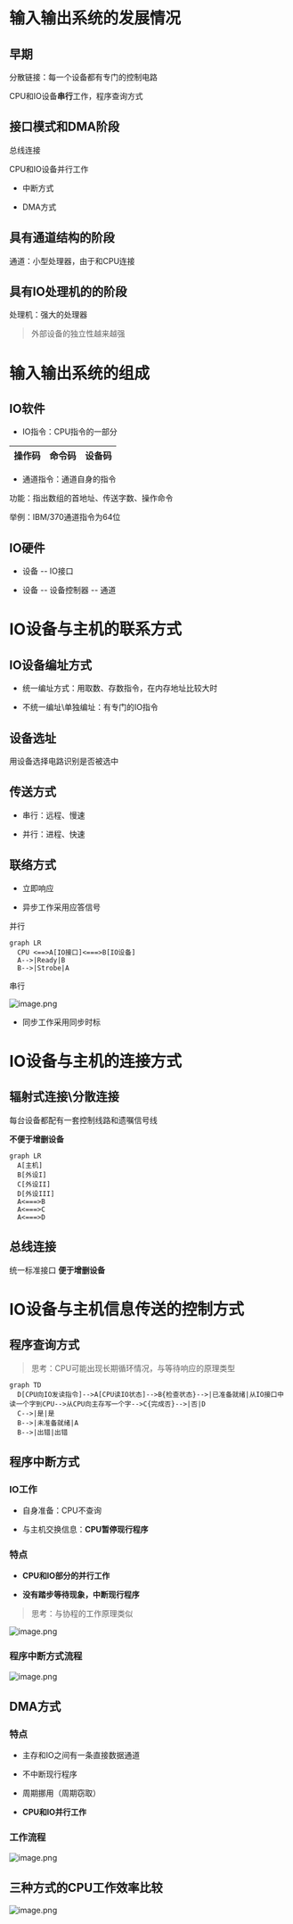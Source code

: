 # 输入输出系统的发展情况

## 早期

分散链接：每一个设备都有专门的控制电路

CPU和IO设备**串行**工作，程序查询方式

## 接口模式和DMA阶段

总线连接

CPU和IO设备并行工作

- 中断方式

- DMA方式

## 具有通道结构的阶段

通道：小型处理器，由于和CPU连接

## 具有IO处理机的的阶段

处理机：强大的处理器

> 外部设备的独立性越来越强

# 输入输出系统的组成

## IO软件

- IO指令：CPU指令的一部分

|操作码|命令码|设备码|
|-|-|-|

- 通道指令：通道自身的指令

功能：指出数组的首地址、传送字数、操作命令

举例：IBM/370通道指令为64位

## IO硬件

- 设备 -- IO接口

- 设备 -- 设备控制器 -- 通道

# IO设备与主机的联系方式

## IO设备编址方式

- 统一编址方式：用取数、存数指令，在内存地址比较大时

- 不统一编址\单独编址：有专门的IO指令

## 设备选址

用设备选择电路识别是否被选中

## 传送方式

- 串行：远程、慢速

- 并行：进程、快速

## 联络方式

- 立即响应

- 异步工作采用应答信号

并行

```mermaid
graph LR
  CPU <==>A[IO接口]<===>B[IO设备]
  A-->|Ready|B
  B-->|Strobe|A
```

串行

![image.png](../../attachment/5.1image.png)

- 同步工作采用同步时标

# IO设备与主机的连接方式

## 辐射式连接\分散连接

每台设备都配有一套控制线路和遗嘱信号线

**不便于增删设备**

```mermaid
graph LR
  A[主机]
  B[外设I]
  C[外设II]
  D[外设III]
  A<===>B
  A<===>C
  A<===>D
```

## 总线连接

统一标准接口
**便于增删设备**

# IO设备与主机信息传送的控制方式

## 程序查询方式

> 思考：CPU可能出现长期循环情况，与等待响应的原理类型

```mermaid
graph TD
  D[CPU向IO发读指令]-->A[CPU读IO状态]-->B{检查状态}-->|已准备就绪|从IO接口中读一个字到CPU-->从CPU向主存写一个字-->C{完成否}-->|否|D
  C-->|是|是
  B-->|未准备就绪|A
  B-->|出错|出错

```

## 程序中断方式

### IO工作

- 自身准备：CPU不查询

- 与主机交换信息：**CPU暂停现行程序**

### 特点

- **CPU和IO部分的并行工作**

- **没有踏步等待现象，中断现行程序**

> 思考：与协程的工作原理类似

![image.png](../../attachment/5.1image1.png)

### 程序中断方式流程

![image.png](../../attachment/5.1image2.png)

## DMA方式

### 特点

- 主存和IO之间有一条直接数据通道

- 不中断现行程序

- 周期挪用（周期窃取）

- **CPU和IO并行工作**

### 工作流程

![image.png](../../attachment/5.1image3.png)

## 三种方式的CPU工作效率比较

![image.png](../../attachment/5.1image4.png)


